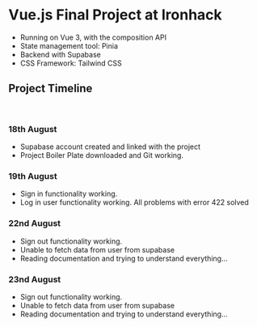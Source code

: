# Vue.js Final Project at Ironhack

- Running on Vue 3, with the composition API
- State management tool: Pinia
- Backend with Supabase
- CSS Framework: Tailwind CSS

## Project Timeline

<br>

### 18th August

- Supabase account created and linked with the project
- Project Boiler Plate downloaded and Git working.

### 19th August

- Sign in functionality working. 
- Log in user functionality working. All problems with error 422 solved

### 22nd August

- Sign out functionality working.
- Unable to fetch data from user from supabase
- Reading documentation and trying to understand everything...

### 23nd August

- Sign out functionality working.
- Unable to fetch data from user from supabase
- Reading documentation and trying to understand everything...